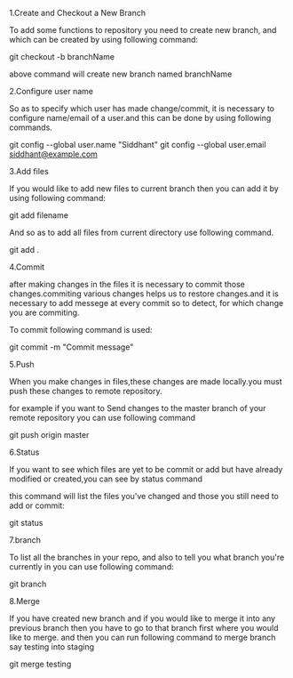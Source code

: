 1.Create and Checkout a New Branch

To add some functions to repository you need to create new branch, and which can be created by using following command:

git checkout -b branchName

above command will create new branch named branchName

2.Configure user name

So as to specify which user has made change/commit, it is necessary to configure name/email of a user.and this can be done by using following commands. 

git config --global user.name "Siddhant"
git config --global user.email siddhant@example.com


3.Add files

If you would like to add new files to current branch then you can add it by using following command:

git add filename

And so as to add all files from current directory use following command.

git add .

4.Commit

after making changes in the files it is necessary to commit those changes.commiting various changes helps us to restore changes.and it is necessary to add messege at every commit so to detect, for which change you are commiting.

To commit following command is used:

git commit -m "Commit message"

5.Push

When you make changes in files,these changes are made locally.you must push these changes to remote repository.

for example if you want to Send changes to the master branch of your remote repository you can use following command

git push origin master

6.Status


If you want to see which files are yet to be commit or add but have already modified or created,you can see by status command

this command will list the files you've changed and those you still need to add or commit:

git status

7.branch
 
To list all the branches in your repo, and also to tell you what branch you're currently in you can use following command:

git branch

8.Merge 

If you have created new branch and if you would like to merge it into any previous branch then you have to go to that branch first where you would like to merge.
and then you can run following command to merge branch say testing into staging

git merge testing 




